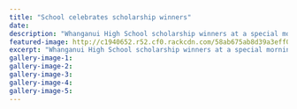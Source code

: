```yaml
---
title: "School celebrates scholarship winners"
date: 
description: "Whanganui High School scholarship winners at a special morning tea at the school, pictured here with the school current head and deputy head boys and girls..."
featured-image: http://c1940652.r52.cf0.rackcdn.com/58ab675ab8d39a3eff00301d/WHS-scholarship-winners-end-2016-beg-2017-morning-t.jpg
excerpt: "Whanganui High School scholarship winners at a special morning tea at the school, pictured here with the school current head and deputy head boys and girls."
gallery-image-1: 
gallery-image-2: 
gallery-image-3: 
gallery-image-4: 
gallery-image-5: 
---
```

